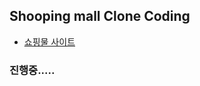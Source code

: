 
## Shooping mall Clone Coding
* [쇼핑물 사이트](http://www.shinwonmall.com/front/brand_main.php?bridx=305)

### 진행중.....